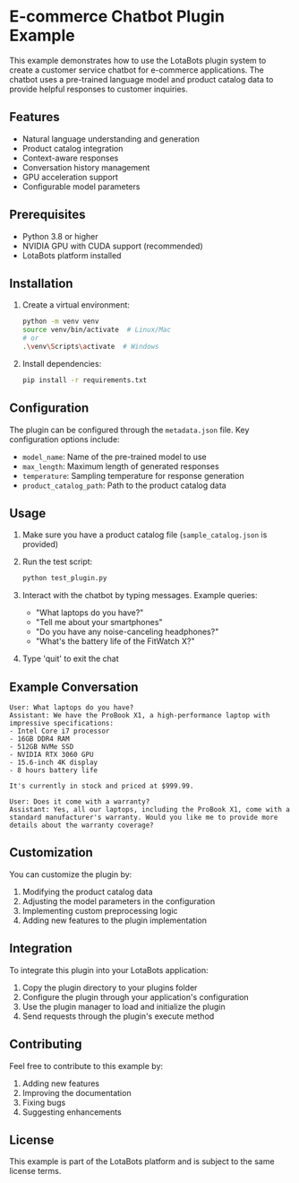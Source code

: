 # E-commerce Chatbot Plugin Example

This example demonstrates how to use the LotaBots plugin system to create a customer service chatbot for e-commerce applications. The chatbot uses a pre-trained language model and product catalog data to provide helpful responses to customer inquiries.

## Features

- Natural language understanding and generation
- Product catalog integration
- Context-aware responses
- Conversation history management
- GPU acceleration support
- Configurable model parameters

## Prerequisites

- Python 3.8 or higher
- NVIDIA GPU with CUDA support (recommended)
- LotaBots platform installed

## Installation

1. Create a virtual environment:
   ```bash
   python -m venv venv
   source venv/bin/activate  # Linux/Mac
   # or
   .\venv\Scripts\activate  # Windows
   ```

2. Install dependencies:
   ```bash
   pip install -r requirements.txt
   ```

## Configuration

The plugin can be configured through the `metadata.json` file. Key configuration options include:

- `model_name`: Name of the pre-trained model to use
- `max_length`: Maximum length of generated responses
- `temperature`: Sampling temperature for response generation
- `product_catalog_path`: Path to the product catalog data

## Usage

1. Make sure you have a product catalog file (`sample_catalog.json` is provided)

2. Run the test script:
   ```bash
   python test_plugin.py
   ```

3. Interact with the chatbot by typing messages. Example queries:
   - "What laptops do you have?"
   - "Tell me about your smartphones"
   - "Do you have any noise-canceling headphones?"
   - "What's the battery life of the FitWatch X?"

4. Type 'quit' to exit the chat

## Example Conversation

```
User: What laptops do you have?
Assistant: We have the ProBook X1, a high-performance laptop with impressive specifications:
- Intel Core i7 processor
- 16GB DDR4 RAM
- 512GB NVMe SSD
- NVIDIA RTX 3060 GPU
- 15.6-inch 4K display
- 8 hours battery life

It's currently in stock and priced at $999.99.

User: Does it come with a warranty?
Assistant: Yes, all our laptops, including the ProBook X1, come with a standard manufacturer's warranty. Would you like me to provide more details about the warranty coverage?
```

## Customization

You can customize the plugin by:

1. Modifying the product catalog data
2. Adjusting the model parameters in the configuration
3. Implementing custom preprocessing logic
4. Adding new features to the plugin implementation

## Integration

To integrate this plugin into your LotaBots application:

1. Copy the plugin directory to your plugins folder
2. Configure the plugin through your application's configuration
3. Use the plugin manager to load and initialize the plugin
4. Send requests through the plugin's execute method

## Contributing

Feel free to contribute to this example by:

1. Adding new features
2. Improving the documentation
3. Fixing bugs
4. Suggesting enhancements

## License

This example is part of the LotaBots platform and is subject to the same license terms. 